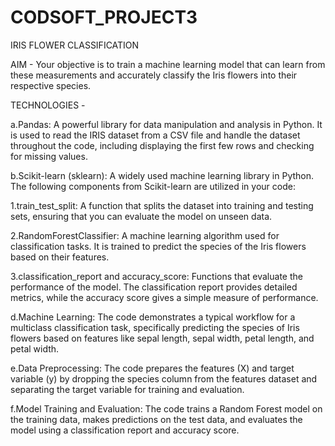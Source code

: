 # CODSOFT_PROJECT3

IRIS FLOWER CLASSIFICATION

AIM -  Your objective is to train a machine learning model that can learn from these measurements and accurately classify the Iris flowers into their respective species. 

TECHNOLOGIES -

a.Pandas: A powerful library for data manipulation and analysis in Python. It is used to read the IRIS dataset from a CSV file and handle the dataset throughout the code, including displaying the first few rows and checking for missing values.

b.Scikit-learn (sklearn): A widely used machine learning library in Python. The following components from Scikit-learn are utilized in your code:

1.train_test_split: A function that splits the dataset into training and testing sets, ensuring that you can evaluate the model on unseen data.

2.RandomForestClassifier: A machine learning algorithm used for classification tasks. It is trained to predict the species of the Iris flowers based on their features.

3.classification_report and accuracy_score: Functions that evaluate the performance of the model. The classification report provides detailed metrics, while the accuracy score gives a simple measure of performance.

d.Machine Learning: The code demonstrates a typical workflow for a multiclass classification task, specifically predicting the species of Iris flowers based on features like sepal length, sepal width, petal length, and petal width.

e.Data Preprocessing: The code prepares the features (X) and target variable (y) by dropping the species column from the features dataset and separating the target variable for training and evaluation.

f.Model Training and Evaluation: The code trains a Random Forest model on the training data, makes predictions on the test data, and evaluates the model using a classification report and accuracy score.


